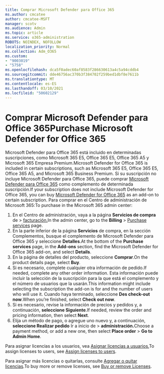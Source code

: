 ```yaml
---
title: Comprar Microsoft Defender para Office 365
ms.author: cmcatee
author: cmcatee-MSFT
manager: scotv
ms.audience: Admin
ms.topic: article
ms.service: o365-administration
ROBOTS: NOINDEX, NOFOLLOW
localization_priority: Normal
ms.collection: Adm_O365
ms.custom:
- "9003019"
- "5758"
ms.openlocfilehash: dca5f0adec60af8583f286630613a4c5a94cddb4
ms.sourcegitcommit: dde46756ac370b3f384702f259bed1dbf8e7611b
ms.translationtype: MT
ms.contentlocale: es-ES
ms.lasthandoff: 03/10/2021
ms.locfileid: "50602129"
---
```

# <a name="purchase-microsoft-defender-for-office-365"></a><span data-ttu-id="47eb8-102">Comprar Microsoft Defender para Office 365</span><span class="sxs-lookup"><span data-stu-id="47eb8-102">Purchase Microsoft Defender for Office 365</span></span>

<span data-ttu-id="47eb8-103">Microsoft Defender para Office 365 está incluido en determinadas suscripciones, como Microsoft 365 E5, Office 365 E5, Office 365 A5 y Microsoft 365 Empresa Premium.</span><span class="sxs-lookup"><span data-stu-id="47eb8-103">Microsoft Defender for Office 365 is included in certain subscriptions, such as Microsoft 365 E5, Office 365 E5, Office 365 A5, and Microsoft 365 Business Premium.</span></span> <span data-ttu-id="47eb8-104">Si su suscripción no incluye Microsoft Defender para Office 365, puede comprar [Microsoft Defender para Office 365](https:/www.microsoft.com/microsoft-365/exchange/advance-threat-protection?market=um#office-ProductsCompare-785zwzq) como complemento de determinada suscripción.</span><span class="sxs-lookup"><span data-stu-id="47eb8-104">If your subscription does not include Microsoft Defender for Office 365, you can buy [Microsoft Defender for Office 365](https:/www.microsoft.com/microsoft-365/exchange/advance-threat-protection?market=um#office-ProductsCompare-785zwzq) as an add-on to certain subscription.</span></span> <span data-ttu-id="47eb8-105">Para comprar en el Centro de administración de Microsoft 365:</span><span class="sxs-lookup"><span data-stu-id="47eb8-105">To purchase in the Microsoft 365 admin center:</span></span>

1. <span data-ttu-id="47eb8-106">En el Centro de administración, vaya a la página **Servicios de compra** de  >  [facturación.](https://go.microsoft.com/fwlink/p/?linkid=868433)</span><span class="sxs-lookup"><span data-stu-id="47eb8-106">In the admin center, go to the **Billing** > [Purchase services](https://go.microsoft.com/fwlink/p/?linkid=868433) page.</span></span>
2. <span data-ttu-id="47eb8-107">En la parte inferior de la  página **Servicios** de compra, en la sección Complementos, busque el complemento de Microsoft Defender para Office 365 y seleccione **Detalles**.</span><span class="sxs-lookup"><span data-stu-id="47eb8-107">At the bottom of the **Purchase services** page, in the **Add-ons** section, find the Microsoft Defender for Office 365 add-on, and select **Details**.</span></span>
3. <span data-ttu-id="47eb8-108">En la página de detalles del producto, seleccione **Comprar**.</span><span class="sxs-lookup"><span data-stu-id="47eb8-108">On the product details page, select **Buy**.</span></span>
4. <span data-ttu-id="47eb8-109">Si es necesario, complete cualquier otra información de pedido.</span><span class="sxs-lookup"><span data-stu-id="47eb8-109">If needed, complete any other order information.</span></span> <span data-ttu-id="47eb8-110">Esta información puede incluir la selección de la suscripción para la que está el complemento y el número de usuarios que la usarán.</span><span class="sxs-lookup"><span data-stu-id="47eb8-110">This information might include selecting the subscription the add-on is for and the number of users who will use it.</span></span> <span data-ttu-id="47eb8-111">Cuando haya terminado, seleccione **Des check-out now**.</span><span class="sxs-lookup"><span data-stu-id="47eb8-111">When you’re finished, select **Check out now**.</span></span>
5. <span data-ttu-id="47eb8-112">Si es necesario, revise la información de precios y pedidos y, a continuación, **seleccione Siguiente**.</span><span class="sxs-lookup"><span data-stu-id="47eb8-112">If needed, review the order and pricing information, then select **Next**.</span></span>
6. <span data-ttu-id="47eb8-113">Elija un método de pago, o agregue uno nuevo y, a continuación, **seleccione Realizar pedido** Ir a inicio de  >  **administración.**</span><span class="sxs-lookup"><span data-stu-id="47eb8-113">Choose a payment method, or add a new one, then select **Place order** > **Go to Admin Home**.</span></span>

<span data-ttu-id="47eb8-114">Para asignar licencias a los usuarios, vea [Asignar licencias a usuarios.](https://docs.microsoft.com/microsoft-365/admin/manage/assign-licenses-to-users?view=o365-worldwide)</span><span class="sxs-lookup"><span data-stu-id="47eb8-114">To assign licenses to users, see [Assign licenses to users](https://docs.microsoft.com/microsoft-365/admin/manage/assign-licenses-to-users?view=o365-worldwide).</span></span>

<span data-ttu-id="47eb8-115">Para asignar más licencias o quitarlas, consulte [Agregar o quitar licencias](https://docs.microsoft.com/microsoft-365/commerce/licenses/buy-licenses#buy-or-remove-licenses-for-your-business-subscription).</span><span class="sxs-lookup"><span data-stu-id="47eb8-115">To buy more or remove licenses, see [Buy or remove Licenses](https://docs.microsoft.com/microsoft-365/commerce/licenses/buy-licenses#buy-or-remove-licenses-for-your-business-subscription).</span></span>